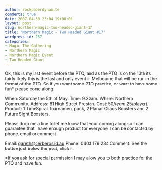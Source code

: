 ```yaml
---
author: rockpaperdynamite
comments: true
date: 2007-04-30 23:04:19+00:00
layout: post
slug: northern-magic-two-headed-giant-17
title: 'Northern Magic - Two Headed Giant #17'
wordpress_id: 257
categories:
- Magic The Gathering
- Northern Magic
- Northern Magic Event
- Two Headed Giant
---
```





Ok, this is my last event before the PTQ, and as the PTQ is on the 13th its fairly likely this is the last and only event in Melbourne that will be run in the format of the PTQ. So if you want some PTQ practice, or want to have some fun* please come along.





When: Saturday the 5th of May.
Time: 9.30am.
Where: Northern Community.
Address: 81 High Street Preston.
Cost: $50/team ($25/player).
Product: 1 TimeSpiral Tournament pack, 2 Planar Chaos Boosters and 2 Future Sight Boosters.

Please drop me a line to let me know that your coming along so I can guarantee that I have enough product for everyone. I can be contacted by phone, email or comment

Email: [gareth@cerberos.id.au](mailto:gareth%40cerberos.id.au)
Phone: 0403 179 234
Comment: See the button just below the post, click it.

*If you ask for special permission I may allow you to both practice for the PTQ and have fun.
